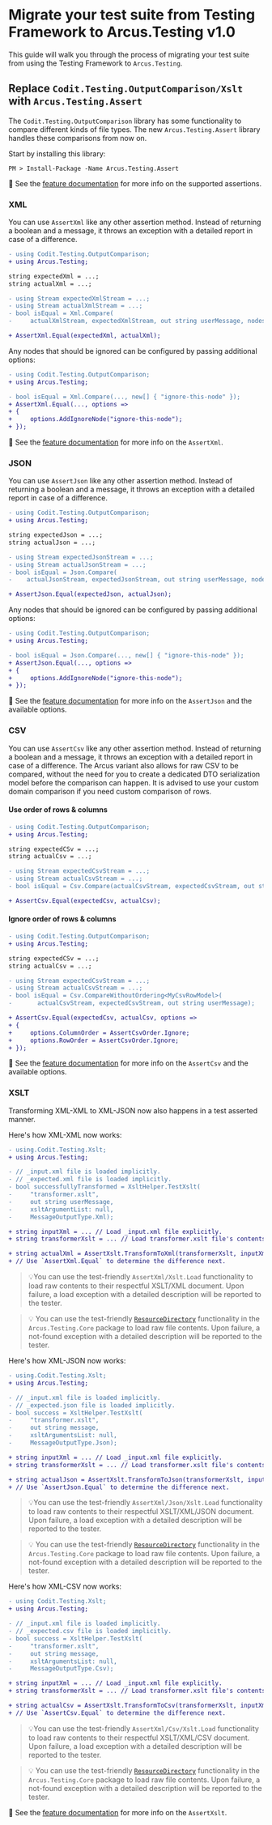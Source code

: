 # Migrate your test suite from Testing Framework to Arcus.Testing v1.0
This guide will walk you through the process of migrating your test suite from using the Testing Framework to `Arcus.Testing`.

## Replace `Codit.Testing.OutputComparison/Xslt` with `Arcus.Testing.Assert`
The `Codit.Testing.OutputComparison` library has some functionality to compare different kinds of file types. The new `Arcus.Testing.Assert` library handles these comparisons from now on.

Start by installing this library:
```shell
PM > Install-Package -Name Arcus.Testing.Assert
```

🔗 See the [feature documentation](../02-Features/assertion.md) for more info on the supported assertions.

### XML
You can use `AssertXml` like any other assertion method. Instead of returning a boolean and a message, it throws an exception with a detailed report in case of a difference.

```diff
- using Codit.Testing.OutputComparison;
+ using Arcus.Testing;

string expectedXml = ...;
string actualXml = ...;

- using Stream expectedXmlStream = ...;
- using Stream actualXmlStream = ...;
- bool isEqual = Xml.Compare(
-     actualXmlStream, expectedXmlStream, out string userMessage, nodesToIgnore: Array.Empty<string>());

+ AssertXml.Equal(expectedXml, actualXml);
```

Any nodes that should be ignored can be configured by passing additional options:

```diff
- using Codit.Testing.OutputComparison;
+ using Arcus.Testing;

- bool isEqual = Xml.Compare(..., new[] { "ignore-this-node" });
+ AssertXml.Equal(..., options =>
+ {
+     options.AddIgnoreNode("ignore-this-node");
+ });
```

🔗 See the [feature documentation](../02-Features/assertion.md) for more info on the `AssertXml`.

### JSON
You can use `AssertJson` like any other assertion method. Instead of returning a boolean and a message, it throws an exception with a detailed report in case of a difference.

```diff
- using Codit.Testing.OutputComparison;
+ using Arcus.Testing;

string expectedJson = ...;
string actualJson = ...;

- using Stream expectedJsonStream = ...;
- using Stream actualJsonStream = ...;
- bool isEqual = Json.Compare(
-    actualJsonStream, expectedJsonStream, out string userMessage, nodesToIgnore: Array.Empty<string>());

+ AssertJson.Equal(expectedJson, actualJson);
```

Any nodes that should be ignored can be configured by passing additional options:

```diff
- using Codit.Testing.OutputComparison;
+ using Arcus.Testing;

- bool isEqual = Json.Compare(..., new[] { "ignore-this-node" });
+ AssertJson.Equal(..., options =>
+ {
+     options.AddIgnoreNode("ignore-this-node");
+ });
```

🔗 See the [feature documentation](../02-Features/assertion.md) for more info on the `AssertJson` and the available options.

### CSV
You can use `AssertCsv` like any other assertion method. Instead of returning a boolean and a message, it throws an exception with a detailed report in case of a difference. The Arcus variant also allows for raw CSV to be compared, without the need for you to create a dedicated DTO serialization model before the comparison can happen. It is advised to use your custom domain comparison if you need custom comparison of rows.

#### Use order of rows & columns

```diff
- using Codit.Testing.OutputComparison;
+ using Arcus.Testing;

string expectedCSv = ...;
string actualCsv = ...;

- using Stream expectedCsvStream = ...;
- using Stream actualCsvStream = ...;
- bool isEqual = Csv.Compare(actualCsvStream, expectedCsvStream, out string userMessage);

+ AssertCsv.Equal(expectedCsv, actualCsv);
```

#### Ignore order of rows & columns

```diff
- using Codit.Testing.OutputComparison;
+ using Arcus.Testing;

string expectedCSv = ...;
string actualCsv = ...;

- using Stream expectedCsvStream = ...;
- using Stream actualCsvStream = ...;
- bool isEqual = Csv.CompareWithoutOrdering<MyCsvRowModel>(
-       actualCsvStream, expectedCsvStream, out string userMessage);

+ AssertCsv.Equal(expectedCsv, actualCsv, options =>
+ {
+     options.ColumnOrder = AssertCsvOrder.Ignore;
+     options.RowOrder = AssertCsvOrder.Ignore;
+ });
```

🔗 See the [feature documentation](../02-Features/assertion.md) for more info on the `AssertCsv` and the available options.

### XSLT
Transforming XML-XML to XML-JSON now also happens in a test asserted manner.

Here's how XML-XML now works:

```diff
- using.Codit.Testing.Xslt;
+ using Arcus.Testing;

- // _input.xml file is loaded implicitly.
- // _expected.xml file is loaded implicitly.
- bool successfullyTransformed = XsltHelper.TestXslt(
-     "transformer.xslt",
-     out string userMessage,
-     xsltArgumentList: null,
-     MessageOutputType.Xml);

+ string inputXml = ... // Load _input.xml file explicitly.
+ string transformerXslt = ... // Load transformer.xslt file's contents here.

+ string actualXml = AssertXslt.TransformToXml(transformerXslt, inputXml);
+ // Use `AssertXml.Equal` to determine the difference next.
```

> 💡You can use the test-friendly `AssertXml/Xslt.Load` functionality to load raw contents to their respectful XSLT/XML document. Upon failure, a load exception with a detailed description will be reported to the tester.

> 💡 You can use the test-friendly [`ResourceDirectory`](../02-Features/core.md) functionality in the `Arcus.Testing.Core` package to load raw file contents. Upon failure, a not-found exception with a detailed description will be reported to the tester.

Here's how XML-JSON now works:

```diff
- using.Codit.Testing.Xslt;
+ using Arcus.Testing;

- // _input.xml file is loaded implicitly.
- // _expected.json file is loaded implicitly.
- bool success = XsltHelper.TestXslt(
-     "transformer.xslt",
-     out string message,
-     xsltArgumentsList: null,
-     MessageOutputType.Json);

+ string inputXml = ... // Load _input.xml file explicitly.
+ string transformerXslt = ... // Load transformer.xslt file's contents here.

+ string actualJson = AssertXslt.TransformToJson(transformerXslt, inputXml);
+ // Use `AssertJson.Equal` to determine the difference next.
```

> 💡You can use the test-friendly `AssertXml/Json/Xslt.Load` functionality to load raw contents to their respectful XSLT/XML/JSON document. Upon failure, a load exception with a detailed description will be reported to the tester.

> 💡 You can use the test-friendly [`ResourceDirectory`](../02-Features/core.md) functionality in the `Arcus.Testing.Core` package to load raw file contents. Upon failure, a not-found exception with a detailed description will be reported to the tester.

Here's how XML-CSV now works:

```diff
- using Codit.Testing.Xslt;
+ using Arcus.Testing;

- // _input.xml file is loaded implicitly.
- // _expected.csv file is loaded implicitly.
- bool success = XsltHelper.TestXslt(
-     "transformer.xslt",
-     out string message,
-     xsltArgumentsList: null,
-     MessageOutputType.Csv);

+ string inputXml = ... // Load _input.xml file explicitly.
+ string transformerXslt = ... // Load transformer.xslt file's contents here.

+ string actualCsv = AssertXslt.TransformToCsv(transformerXslt, inputXml);
+ // Use `AssertCsv.Equal` to determine the difference next.
```

> 💡You can use the test-friendly `AssertXml/Csv/Xslt.Load` functionality to load raw contents to their respectful XSLT/XML/CSV document. Upon failure, a load exception with a detailed description will be reported to the tester.

> 💡 You can use the test-friendly [`ResourceDirectory`](../02-Features/core.md) functionality in the `Arcus.Testing.Core` package to load raw file contents. Upon failure, a not-found exception with a detailed description will be reported to the tester.

🔗 See the [feature documentation](../02-Features/assertion.md) for more info on the `AssertXslt`.
